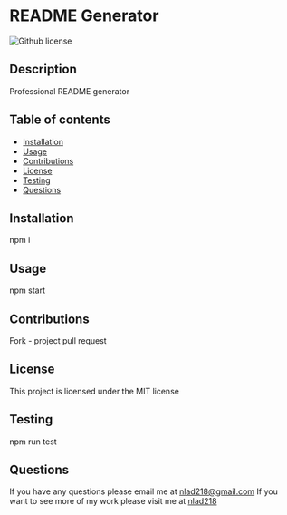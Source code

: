# README Generator

![Github license](https://img.shields.io/badge/license-MIT-blue.svg)

## Description

Professional README generator

## Table of contents

- [Installation](#installation)
- [Usage](#usage)
- [Contributions](#contributions)
- [License](#license)
- [Testing](#testing)
- [Questions](#questions)

## Installation

npm i

## Usage

npm start

## Contributions

Fork - project pull request

## License

This project is licensed under the MIT license

## Testing

npm run test

## Questions

If you have any questions please email me at nlad218@gmail.com
If you want to see more of my work please visit me at [nlad218](https://github.com/nlad218)
